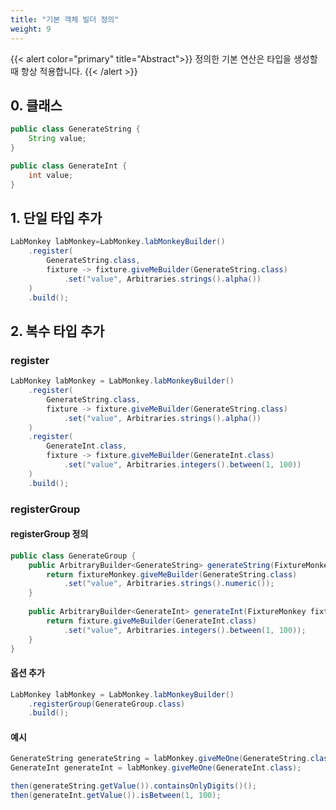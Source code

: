 ```yaml
---
title: "기본 객체 빌더 정의"
weight: 9
---
```


{{< alert color="primary" title="Abstract">}}
정의한 기본 연산은 타입을 생성할 때 항상 적용합니다.
{{< /alert >}} 

## 0. 클래스

```java
public class GenerateString {
	String value;
}

public class GenerateInt {
	int value;
}
```

## 1. 단일 타입 추가

```java
LabMonkey labMonkey=LabMonkey.labMonkeyBuilder()
	.register(
        GenerateString.class,
        fixture -> fixture.giveMeBuilder(GenerateString.class)
            .set("value", Arbitraries.strings().alpha())
    )
	.build();
```

## 2. 복수 타입 추가
### register
```java
LabMonkey labMonkey = LabMonkey.labMonkeyBuilder()
	.register(
	    GenerateString.class,
	    fixture -> fixture.giveMeBuilder(GenerateString.class)
            .set("value", Arbitraries.strings().alpha())
    )
	.register(
        GenerateInt.class,
        fixture -> fixture.giveMeBuilder(GenerateInt.class)
            .set("value", Arbitraries.integers().between(1, 100))
	)
	.build();
```


### registerGroup
#### registerGroup 정의
```java
public class GenerateGroup {
	public ArbitraryBuilder<GenerateString> generateString(FixtureMonkey fixtureMonkey){
		return fixtureMonkey.giveMeBuilder(GenerateString.class)
			.set("value", Arbitraries.strings().numeric());
    }
	
	public ArbitraryBuilder<GenerateInt> generateInt(FixtureMonkey fixtureMonkey){
		return fixture.giveMeBuilder(GenerateInt.class)
			.set("value", Arbitraries.integers().between(1, 100));
    }
}
```

#### 옵션 추가
```java
LabMonkey labMonkey = LabMonkey.labMonkeyBuilder()
    .registerGroup(GenerateGroup.class)
	.build();
```

#### 예시
```java
GenerateString generateString = labMonkey.giveMeOne(GenerateString.class);
GenerateInt generateInt = labMonkey.giveMeOne(GenerateInt.class);

then(generateString.getValue()).containsOnlyDigits()();
then(generateInt.getValue()).isBetween(1, 100);
```
